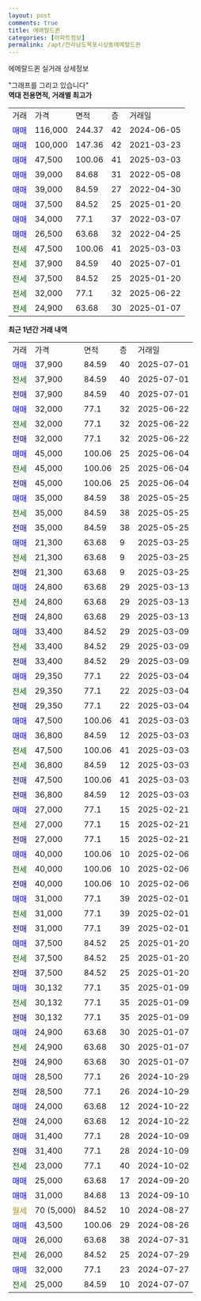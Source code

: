 ```yaml
---
layout: post
comments: true
title: 에메랄드퀸
categories: [아파트정보]
permalink: /apt/전라남도목포시상동에메랄드퀸
---
```


에메랄드퀸 실거래 상세정보

<script type="text/javascript">
  google.charts.load('current', {'packages':['line', 'corechart']});
  google.charts.setOnLoadCallback(drawChart);

  function drawChart() {
    var data = new google.visualization.DataTable();
    data.addColumn('date', '거래일');
    data.addColumn('number', "매매");
    data.addColumn('number', "전세");
    data.addColumn('number', "전매");

    data.addRows([[new Date(Date.parse("2025-07-01")), 37900, null, null], [new Date(Date.parse("2025-07-01")), null, 37900, null], [new Date(Date.parse("2025-07-01")), null, null, 37900], [new Date(Date.parse("2025-06-22")), 32000, null, null], [new Date(Date.parse("2025-06-22")), null, 32000, null], [new Date(Date.parse("2025-06-22")), null, null, 32000], [new Date(Date.parse("2025-06-04")), 45000, null, null], [new Date(Date.parse("2025-06-04")), null, 45000, null], [new Date(Date.parse("2025-06-04")), null, null, 45000], [new Date(Date.parse("2025-05-25")), 35000, null, null], [new Date(Date.parse("2025-05-25")), null, 35000, null], [new Date(Date.parse("2025-05-25")), null, null, 35000], [new Date(Date.parse("2025-03-25")), 21300, null, null], [new Date(Date.parse("2025-03-25")), null, 21300, null], [new Date(Date.parse("2025-03-25")), null, null, 21300], [new Date(Date.parse("2025-03-13")), 24800, null, null], [new Date(Date.parse("2025-03-13")), null, 24800, null], [new Date(Date.parse("2025-03-13")), null, null, 24800], [new Date(Date.parse("2025-03-09")), 33400, null, null], [new Date(Date.parse("2025-03-09")), null, 33400, null], [new Date(Date.parse("2025-03-09")), null, null, 33400], [new Date(Date.parse("2025-03-04")), 29350, null, null], [new Date(Date.parse("2025-03-04")), null, 29350, null], [new Date(Date.parse("2025-03-04")), null, null, 29350], [new Date(Date.parse("2025-03-03")), 47500, null, null], [new Date(Date.parse("2025-03-03")), 36800, null, null], [new Date(Date.parse("2025-03-03")), null, 47500, null], [new Date(Date.parse("2025-03-03")), null, 36800, null], [new Date(Date.parse("2025-03-03")), null, null, 47500], [new Date(Date.parse("2025-03-03")), null, null, 36800], [new Date(Date.parse("2025-02-21")), 27000, null, null], [new Date(Date.parse("2025-02-21")), null, 27000, null], [new Date(Date.parse("2025-02-21")), null, null, 27000], [new Date(Date.parse("2025-02-06")), 40000, null, null], [new Date(Date.parse("2025-02-06")), null, 40000, null], [new Date(Date.parse("2025-02-06")), null, null, 40000], [new Date(Date.parse("2025-02-01")), 31000, null, null], [new Date(Date.parse("2025-02-01")), null, 31000, null], [new Date(Date.parse("2025-02-01")), null, null, 31000], [new Date(Date.parse("2025-01-20")), 37500, null, null], [new Date(Date.parse("2025-01-20")), null, 37500, null], [new Date(Date.parse("2025-01-20")), null, null, 37500], [new Date(Date.parse("2025-01-09")), 30132, null, null], [new Date(Date.parse("2025-01-09")), null, 30132, null], [new Date(Date.parse("2025-01-09")), null, null, 30132], [new Date(Date.parse("2025-01-07")), 24900, null, null], [new Date(Date.parse("2025-01-07")), null, 24900, null], [new Date(Date.parse("2025-01-07")), null, null, 24900], [new Date(Date.parse("2024-10-29")), 28500, null, null], [new Date(Date.parse("2024-10-29")), null, null, 28500], [new Date(Date.parse("2024-10-22")), 24000, null, null], [new Date(Date.parse("2024-10-22")), null, null, 24000], [new Date(Date.parse("2024-10-09")), 31400, null, null], [new Date(Date.parse("2024-10-09")), null, null, 31400], [new Date(Date.parse("2024-10-02")), null, 23000, null], [new Date(Date.parse("2024-09-20")), 25000, null, null], [new Date(Date.parse("2024-09-10")), 31000, null, null], [new Date(Date.parse("2024-08-27")), null, null, null], [new Date(Date.parse("2024-08-26")), 43500, null, null], [new Date(Date.parse("2024-07-31")), 26000, null, null], [new Date(Date.parse("2024-07-29")), null, 26000, null], [new Date(Date.parse("2024-07-27")), 32000, null, null], [new Date(Date.parse("2024-07-07")), null, 25000, null]]);

    var options = {
      hAxis: {
        format: 'yyyy/MM/dd'
      },    
      lineWidth: 0,
      pointsVisible: true,    
      title: '최근 1년간 유형별 실거래가 분포',
      legend: { position: 'bottom' }
    };

    var formatter = new google.visualization.NumberFormat({pattern:'###,###'} );
    formatter.format(data, 1);
    formatter.format(data, 2);
    
    setTimeout(function() {
        var chart = new google.visualization.LineChart(document.getElementById('columnchart_material'));
        chart.draw(data, (options));
        document.getElementById('loading').style.display = 'none';
    }, 200);
  }
</script>


<div id="loading" style="z-index:20; display: block; margin-left: 0px">"그래프를 그리고 있습니다"</div>
<div id="columnchart_material" style="width: 95%; margin-left: 0px; display: block"></div>
<!-- contents start -->
<b>역대 전용면적, 거래별 최고가</b>
<table class="sortable">
    <tr>
      <td>거래</td>
      <td>가격</td>
      <td>면적</td>
      <td>층</td>
      <td>거래일</td>
    </tr>
        <tr>
          <td><a style="color: blue">매매</a></td>
          <td>116,000</td>
          <td>244.37</td>
          <td>42</td>
          <td>2024-06-05</td>
        </tr>            <tr>
          <td><a style="color: blue">매매</a></td>
          <td>100,000</td>
          <td>147.36</td>
          <td>42</td>
          <td>2021-03-23</td>
        </tr>            <tr>
          <td><a style="color: blue">매매</a></td>
          <td>47,500</td>
          <td>100.06</td>
          <td>41</td>
          <td>2025-03-03</td>
        </tr>            <tr>
          <td><a style="color: blue">매매</a></td>
          <td>39,000</td>
          <td>84.68</td>
          <td>31</td>
          <td>2022-05-08</td>
        </tr>            <tr>
          <td><a style="color: blue">매매</a></td>
          <td>39,000</td>
          <td>84.59</td>
          <td>27</td>
          <td>2022-04-30</td>
        </tr>            <tr>
          <td><a style="color: blue">매매</a></td>
          <td>37,500</td>
          <td>84.52</td>
          <td>25</td>
          <td>2025-01-20</td>
        </tr>            <tr>
          <td><a style="color: blue">매매</a></td>
          <td>34,000</td>
          <td>77.1</td>
          <td>37</td>
          <td>2022-03-07</td>
        </tr>            <tr>
          <td><a style="color: blue">매매</a></td>
          <td>26,500</td>
          <td>63.68</td>
          <td>32</td>
          <td>2022-04-25</td>
        </tr>        
        <tr>
              <td><a style="color: darkgreen">전세</a></td>
              <td>47,500</td>
              <td>100.06</td>
              <td>41</td>
              <td>2025-03-03</td>
            </tr>            <tr>
              <td><a style="color: darkgreen">전세</a></td>
              <td>37,900</td>
              <td>84.59</td>
              <td>40</td>
              <td>2025-07-01</td>
            </tr>            <tr>
              <td><a style="color: darkgreen">전세</a></td>
              <td>37,500</td>
              <td>84.52</td>
              <td>25</td>
              <td>2025-01-20</td>
            </tr>            <tr>
              <td><a style="color: darkgreen">전세</a></td>
              <td>32,000</td>
              <td>77.1</td>
              <td>32</td>
              <td>2025-06-22</td>
            </tr>            <tr>
              <td><a style="color: darkgreen">전세</a></td>
              <td>24,900</td>
              <td>63.68</td>
              <td>30</td>
              <td>2025-01-07</td>
            </tr>        
    
</table>

<b>최근 1년간 거래 내역</b>

<table class="sortable">
    <tr>
      <td>거래</td>
      <td>가격</td>
      <td>면적</td>
      <td>층</td>
      <td>거래일</td>
    </tr>
    <tr>
      <td><a style="color: blue">매매</a></td>
      <td>37,900</td>
      <td>84.59</td>
      <td>40</td>
      <td>2025-07-01</td>
    </tr>          <tr>
      <td><a style="color: darkgreen">전세</a></td>
      <td>37,900</td>
      <td>84.59</td>
      <td>40</td>
      <td>2025-07-01</td>
    </tr>          <tr>
      <td><a style="color: darkblue">전매</a></td>
      <td>37,900</td>
      <td>84.59</td>
      <td>40</td>
      <td>2025-07-01</td>
    </tr>          <tr>
      <td><a style="color: blue">매매</a></td>
      <td>32,000</td>
      <td>77.1</td>
      <td>32</td>
      <td>2025-06-22</td>
    </tr>          <tr>
      <td><a style="color: darkgreen">전세</a></td>
      <td>32,000</td>
      <td>77.1</td>
      <td>32</td>
      <td>2025-06-22</td>
    </tr>          <tr>
      <td><a style="color: darkblue">전매</a></td>
      <td>32,000</td>
      <td>77.1</td>
      <td>32</td>
      <td>2025-06-22</td>
    </tr>          <tr>
      <td><a style="color: blue">매매</a></td>
      <td>45,000</td>
      <td>100.06</td>
      <td>25</td>
      <td>2025-06-04</td>
    </tr>          <tr>
      <td><a style="color: darkgreen">전세</a></td>
      <td>45,000</td>
      <td>100.06</td>
      <td>25</td>
      <td>2025-06-04</td>
    </tr>          <tr>
      <td><a style="color: darkblue">전매</a></td>
      <td>45,000</td>
      <td>100.06</td>
      <td>25</td>
      <td>2025-06-04</td>
    </tr>          <tr>
      <td><a style="color: blue">매매</a></td>
      <td>35,000</td>
      <td>84.59</td>
      <td>38</td>
      <td>2025-05-25</td>
    </tr>          <tr>
      <td><a style="color: darkgreen">전세</a></td>
      <td>35,000</td>
      <td>84.59</td>
      <td>38</td>
      <td>2025-05-25</td>
    </tr>          <tr>
      <td><a style="color: darkblue">전매</a></td>
      <td>35,000</td>
      <td>84.59</td>
      <td>38</td>
      <td>2025-05-25</td>
    </tr>          <tr>
      <td><a style="color: blue">매매</a></td>
      <td>21,300</td>
      <td>63.68</td>
      <td>9</td>
      <td>2025-03-25</td>
    </tr>          <tr>
      <td><a style="color: darkgreen">전세</a></td>
      <td>21,300</td>
      <td>63.68</td>
      <td>9</td>
      <td>2025-03-25</td>
    </tr>          <tr>
      <td><a style="color: darkblue">전매</a></td>
      <td>21,300</td>
      <td>63.68</td>
      <td>9</td>
      <td>2025-03-25</td>
    </tr>          <tr>
      <td><a style="color: blue">매매</a></td>
      <td>24,800</td>
      <td>63.68</td>
      <td>29</td>
      <td>2025-03-13</td>
    </tr>          <tr>
      <td><a style="color: darkgreen">전세</a></td>
      <td>24,800</td>
      <td>63.68</td>
      <td>29</td>
      <td>2025-03-13</td>
    </tr>          <tr>
      <td><a style="color: darkblue">전매</a></td>
      <td>24,800</td>
      <td>63.68</td>
      <td>29</td>
      <td>2025-03-13</td>
    </tr>          <tr>
      <td><a style="color: blue">매매</a></td>
      <td>33,400</td>
      <td>84.52</td>
      <td>29</td>
      <td>2025-03-09</td>
    </tr>          <tr>
      <td><a style="color: darkgreen">전세</a></td>
      <td>33,400</td>
      <td>84.52</td>
      <td>29</td>
      <td>2025-03-09</td>
    </tr>          <tr>
      <td><a style="color: darkblue">전매</a></td>
      <td>33,400</td>
      <td>84.52</td>
      <td>29</td>
      <td>2025-03-09</td>
    </tr>          <tr>
      <td><a style="color: blue">매매</a></td>
      <td>29,350</td>
      <td>77.1</td>
      <td>22</td>
      <td>2025-03-04</td>
    </tr>          <tr>
      <td><a style="color: darkgreen">전세</a></td>
      <td>29,350</td>
      <td>77.1</td>
      <td>22</td>
      <td>2025-03-04</td>
    </tr>          <tr>
      <td><a style="color: darkblue">전매</a></td>
      <td>29,350</td>
      <td>77.1</td>
      <td>22</td>
      <td>2025-03-04</td>
    </tr>          <tr>
      <td><a style="color: blue">매매</a></td>
      <td>47,500</td>
      <td>100.06</td>
      <td>41</td>
      <td>2025-03-03</td>
    </tr>          <tr>
      <td><a style="color: blue">매매</a></td>
      <td>36,800</td>
      <td>84.59</td>
      <td>12</td>
      <td>2025-03-03</td>
    </tr>          <tr>
      <td><a style="color: darkgreen">전세</a></td>
      <td>47,500</td>
      <td>100.06</td>
      <td>41</td>
      <td>2025-03-03</td>
    </tr>          <tr>
      <td><a style="color: darkgreen">전세</a></td>
      <td>36,800</td>
      <td>84.59</td>
      <td>12</td>
      <td>2025-03-03</td>
    </tr>          <tr>
      <td><a style="color: darkblue">전매</a></td>
      <td>47,500</td>
      <td>100.06</td>
      <td>41</td>
      <td>2025-03-03</td>
    </tr>          <tr>
      <td><a style="color: darkblue">전매</a></td>
      <td>36,800</td>
      <td>84.59</td>
      <td>12</td>
      <td>2025-03-03</td>
    </tr>          <tr>
      <td><a style="color: blue">매매</a></td>
      <td>27,000</td>
      <td>77.1</td>
      <td>15</td>
      <td>2025-02-21</td>
    </tr>          <tr>
      <td><a style="color: darkgreen">전세</a></td>
      <td>27,000</td>
      <td>77.1</td>
      <td>15</td>
      <td>2025-02-21</td>
    </tr>          <tr>
      <td><a style="color: darkblue">전매</a></td>
      <td>27,000</td>
      <td>77.1</td>
      <td>15</td>
      <td>2025-02-21</td>
    </tr>          <tr>
      <td><a style="color: blue">매매</a></td>
      <td>40,000</td>
      <td>100.06</td>
      <td>10</td>
      <td>2025-02-06</td>
    </tr>          <tr>
      <td><a style="color: darkgreen">전세</a></td>
      <td>40,000</td>
      <td>100.06</td>
      <td>10</td>
      <td>2025-02-06</td>
    </tr>          <tr>
      <td><a style="color: darkblue">전매</a></td>
      <td>40,000</td>
      <td>100.06</td>
      <td>10</td>
      <td>2025-02-06</td>
    </tr>          <tr>
      <td><a style="color: blue">매매</a></td>
      <td>31,000</td>
      <td>77.1</td>
      <td>39</td>
      <td>2025-02-01</td>
    </tr>          <tr>
      <td><a style="color: darkgreen">전세</a></td>
      <td>31,000</td>
      <td>77.1</td>
      <td>39</td>
      <td>2025-02-01</td>
    </tr>          <tr>
      <td><a style="color: darkblue">전매</a></td>
      <td>31,000</td>
      <td>77.1</td>
      <td>39</td>
      <td>2025-02-01</td>
    </tr>          <tr>
      <td><a style="color: blue">매매</a></td>
      <td>37,500</td>
      <td>84.52</td>
      <td>25</td>
      <td>2025-01-20</td>
    </tr>          <tr>
      <td><a style="color: darkgreen">전세</a></td>
      <td>37,500</td>
      <td>84.52</td>
      <td>25</td>
      <td>2025-01-20</td>
    </tr>          <tr>
      <td><a style="color: darkblue">전매</a></td>
      <td>37,500</td>
      <td>84.52</td>
      <td>25</td>
      <td>2025-01-20</td>
    </tr>          <tr>
      <td><a style="color: blue">매매</a></td>
      <td>30,132</td>
      <td>77.1</td>
      <td>35</td>
      <td>2025-01-09</td>
    </tr>          <tr>
      <td><a style="color: darkgreen">전세</a></td>
      <td>30,132</td>
      <td>77.1</td>
      <td>35</td>
      <td>2025-01-09</td>
    </tr>          <tr>
      <td><a style="color: darkblue">전매</a></td>
      <td>30,132</td>
      <td>77.1</td>
      <td>35</td>
      <td>2025-01-09</td>
    </tr>          <tr>
      <td><a style="color: blue">매매</a></td>
      <td>24,900</td>
      <td>63.68</td>
      <td>30</td>
      <td>2025-01-07</td>
    </tr>          <tr>
      <td><a style="color: darkgreen">전세</a></td>
      <td>24,900</td>
      <td>63.68</td>
      <td>30</td>
      <td>2025-01-07</td>
    </tr>          <tr>
      <td><a style="color: darkblue">전매</a></td>
      <td>24,900</td>
      <td>63.68</td>
      <td>30</td>
      <td>2025-01-07</td>
    </tr>          <tr>
      <td><a style="color: blue">매매</a></td>
      <td>28,500</td>
      <td>77.1</td>
      <td>26</td>
      <td>2024-10-29</td>
    </tr>          <tr>
      <td><a style="color: darkblue">전매</a></td>
      <td>28,500</td>
      <td>77.1</td>
      <td>26</td>
      <td>2024-10-29</td>
    </tr>          <tr>
      <td><a style="color: blue">매매</a></td>
      <td>24,000</td>
      <td>63.68</td>
      <td>12</td>
      <td>2024-10-22</td>
    </tr>          <tr>
      <td><a style="color: darkblue">전매</a></td>
      <td>24,000</td>
      <td>63.68</td>
      <td>12</td>
      <td>2024-10-22</td>
    </tr>          <tr>
      <td><a style="color: blue">매매</a></td>
      <td>31,400</td>
      <td>77.1</td>
      <td>28</td>
      <td>2024-10-09</td>
    </tr>          <tr>
      <td><a style="color: darkblue">전매</a></td>
      <td>31,400</td>
      <td>77.1</td>
      <td>28</td>
      <td>2024-10-09</td>
    </tr>          <tr>
      <td><a style="color: darkgreen">전세</a></td>
      <td>23,000</td>
      <td>77.1</td>
      <td>40</td>
      <td>2024-10-02</td>
    </tr>          <tr>
      <td><a style="color: blue">매매</a></td>
      <td>25,000</td>
      <td>63.68</td>
      <td>17</td>
      <td>2024-09-20</td>
    </tr>          <tr>
      <td><a style="color: blue">매매</a></td>
      <td>31,000</td>
      <td>84.68</td>
      <td>13</td>
      <td>2024-09-10</td>
    </tr>          <tr>
      <td><a style="color: darkgoldenrod">월세</a></td>
      <td>70 (5,000)</td>
      <td>84.52</td>
      <td>10</td>
      <td>2024-08-27</td>
    </tr>          <tr>
      <td><a style="color: blue">매매</a></td>
      <td>43,500</td>
      <td>100.06</td>
      <td>29</td>
      <td>2024-08-26</td>
    </tr>          <tr>
      <td><a style="color: blue">매매</a></td>
      <td>26,000</td>
      <td>63.68</td>
      <td>38</td>
      <td>2024-07-31</td>
    </tr>          <tr>
      <td><a style="color: darkgreen">전세</a></td>
      <td>26,000</td>
      <td>84.52</td>
      <td>25</td>
      <td>2024-07-29</td>
    </tr>          <tr>
      <td><a style="color: blue">매매</a></td>
      <td>32,000</td>
      <td>77.1</td>
      <td>23</td>
      <td>2024-07-27</td>
    </tr>          <tr>
      <td><a style="color: darkgreen">전세</a></td>
      <td>25,000</td>
      <td>84.59</td>
      <td>10</td>
      <td>2024-07-07</td>
    </tr>      </table>
<!-- contents end -->    

